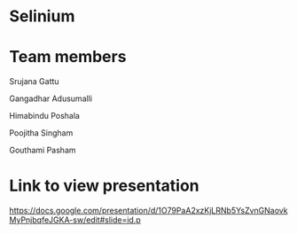 # Selinium

# Team members

Srujana Gattu

Gangadhar Adusumalli

Himabindu Poshala

Poojitha Singham

Gouthami Pasham

# Link to view presentation

https://docs.google.com/presentation/d/1O79PaA2xzKjLRNb5YsZvnGNaovkMyPnjbqfeJGKA-sw/edit#slide=id.p